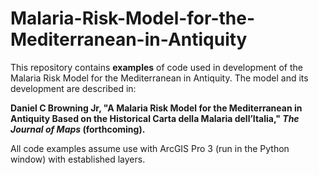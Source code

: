 # Malaria-Risk-Model-for-the-Mediterranean-in-Antiquity
This repository contains **examples** of code used in development of the Malaria Risk Model for the Mediterranean in Antiquity. The model and its development are described in:

**Daniel C Browning Jr, "A Malaria Risk Model for the Mediterranean in Antiquity Based on the Historical Carta della Malaria dell’Italia," *The Journal of Maps* (forthcoming).** 

All code examples assume use with ArcGIS Pro 3 (run in the Python window) with established layers. 

